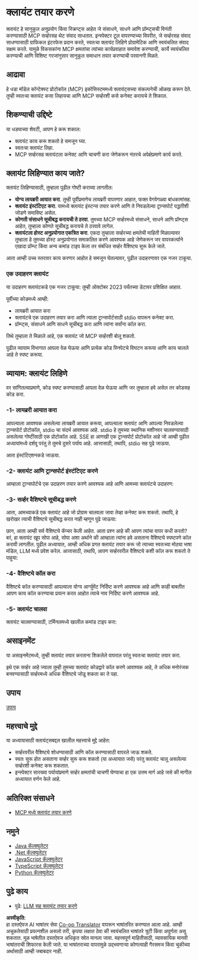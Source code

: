 <!--
CO_OP_TRANSLATOR_METADATA:
{
  "original_hash": "a9c3ca25df37dbb4c1518174fc415ce1",
  "translation_date": "2025-05-17T09:34:11+00:00",
  "source_file": "03-GettingStarted/02-client/README.md",
  "language_code": "mr"
}
-->
# क्लायंट तयार करणे

क्लायंट हे सानुकूल अनुप्रयोग किंवा स्क्रिप्ट्स आहेत जे संसाधने, साधने आणि प्रॉम्प्ट्सची विनंती करण्यासाठी MCP सर्व्हरसह थेट संवाद साधतात. इन्स्पेक्टर टूल वापरण्याच्या विपरीत, जे सर्व्हरसह संवाद साधण्यासाठी ग्राफिकल इंटरफेस प्रदान करते, स्वतःचा क्लायंट लिहिणे प्रोग्रामेटिक आणि स्वयंचलित संवाद सक्षम करते. यामुळे विकसकांना MCP क्षमतांचा त्यांच्या कार्यप्रवाहात समावेश करण्याची, कार्ये स्वयंचलित करण्याची आणि विशिष्ट गरजांनुसार सानुकूल समाधान तयार करण्याची परवानगी मिळते.

## आढावा

हे धडा मॉडेल कॉन्टेक्स्ट प्रोटोकॉल (MCP) इकोसिस्टममध्ये क्लायंट्सच्या संकल्पनेची ओळख करून देते. तुम्ही स्वतःचा क्लायंट कसा लिहायचा आणि MCP सर्व्हरशी कसे कनेक्ट करायचे ते शिकाल.

## शिकण्याची उद्दिष्टे

या धड्याच्या शेवटी, आपण हे करू शकाल:

- क्लायंट काय करू शकतो हे समजून घ्या.
- स्वतःचा क्लायंट लिहा.
- MCP सर्व्हरसह क्लायंटला कनेक्ट आणि चाचणी करा जेणेकरून नंतरचे अपेक्षेप्रमाणे कार्य करते.

## क्लायंट लिहिण्यात काय जाते?

क्लायंट लिहिण्यासाठी, तुम्हाला पुढील गोष्टी कराव्या लागतील:

- **योग्य लायब्ररी आयात करा**. तुम्ही पूर्वीप्रमाणेच लायब्ररी वापरणार आहात, फक्त वेगवेगळ्या बांधकामांसह.
- **क्लायंट इंस्टंटिएट करा**. यामध्ये क्लायंट इंस्टन्स तयार करणे आणि ते निवडलेल्या ट्रान्सपोर्ट पद्धतीशी जोडणे समाविष्ट असेल.
- **कोणती संसाधने सूचीबद्ध करायची ते ठरवा**. तुमच्या MCP सर्व्हरमध्ये संसाधने, साधने आणि प्रॉम्प्ट्स आहेत, तुम्हाला कोणते सूचीबद्ध करायचे ते ठरवावे लागेल.
- **क्लायंटला होस्ट अनुप्रयोगात एकत्रित करा**. एकदा तुम्हाला सर्व्हरच्या क्षमतेची माहिती मिळाल्यावर तुम्हाला हे तुमच्या होस्ट अनुप्रयोगात समाकलित करणे आवश्यक आहे जेणेकरून जर वापरकर्त्याने एखादा प्रॉम्प्ट किंवा अन्य कमांड टाइप केला तर संबंधित सर्व्हर वैशिष्ट्य सुरू केले जाते.

आता आम्ही उच्च स्तरावर काय करणार आहोत हे समजून घेतल्यावर, पुढील उदाहरणावर एक नजर टाकूया.

### एक उदाहरण क्लायंट

या उदाहरण क्लायंटकडे एक नजर टाकूया:
तुम्ही ऑक्टोबर 2023 पर्यंतच्या डेटावर प्रशिक्षित आहात.

पूर्वीच्या कोडमध्ये आम्ही:

- लायब्ररी आयात करा
- क्लायंटचे एक उदाहरण तयार करा आणि त्याला ट्रान्सपोर्टसाठी stdio वापरून कनेक्ट करा.
- प्रॉम्प्ट्स, संसाधने आणि साधने सूचीबद्ध करा आणि त्यांना सर्वांना कॉल करा.

तिथे तुम्हाला ते मिळाले आहे, एक क्लायंट जो MCP सर्व्हरशी बोलू शकतो.

पुढील व्यायाम विभागात आपला वेळ घेऊया आणि प्रत्येक कोड स्निपेटचे विघटन करूया आणि काय चालले आहे ते स्पष्ट करूया.

## व्यायाम: क्लायंट लिहिणे

वर सांगितल्याप्रमाणे, कोड स्पष्ट करण्यासाठी आपला वेळ घेऊया आणि जर तुम्हाला हवे असेल तर कोडसह कोड करा.

### -1- लायब्ररी आयात करा

आपल्याला आवश्यक असलेल्या लायब्ररी आयात करूया, आपल्याला क्लायंट आणि आपल्या निवडलेल्या ट्रान्सपोर्ट प्रोटोकॉल, stdio चा संदर्भ आवश्यक आहे. stdio हे तुमच्या स्थानिक मशीनवर चालवण्यासाठी असलेल्या गोष्टींसाठी एक प्रोटोकॉल आहे. SSE हा आणखी एक ट्रान्सपोर्ट प्रोटोकॉल आहे जो आम्ही पुढील अध्यायांमध्ये दर्शवू परंतु ते तुमचे दुसरे पर्याय आहे. आत्तासाठी, तथापि, stdio सह पुढे जाऊया.

आता इंस्टंटिएशनकडे जाऊया.

### -2- क्लायंट आणि ट्रान्सपोर्ट इंस्टंटिएट करणे

आम्हाला ट्रान्सपोर्टचे एक उदाहरण तयार करणे आवश्यक आहे आणि आमच्या क्लायंटचे उदाहरण:

### -3- सर्व्हर वैशिष्ट्ये सूचीबद्ध करणे

आता, आमच्याकडे एक क्लायंट आहे जो प्रोग्राम चालवला जावा तेव्हा कनेक्ट करू शकतो. तथापि, हे खरोखर त्याची वैशिष्ट्ये सूचीबद्ध करत नाही म्हणून पुढे जाऊया:

छान, आता आम्ही सर्व वैशिष्ट्ये कॅप्चर केली आहेत. आता प्रश्न आहे की आपण त्यांचा वापर कधी करतो? बरं, हा क्लायंट खूप सोपा आहे, सोपा अशा अर्थाने की आम्हाला त्यांना हवे असताना वैशिष्ट्ये स्पष्टपणे कॉल करावी लागतील. पुढील अध्यायात, आम्ही अधिक प्रगत क्लायंट तयार करू जो त्याच्या स्वतःच्या मोठ्या भाषा मॉडेल, LLM मध्ये प्रवेश करेल. आत्तासाठी, तथापि, आपण सर्व्हरवरील वैशिष्ट्ये कशी कॉल करू शकतो ते पाहूया:

### -4- वैशिष्ट्ये कॉल करा

वैशिष्ट्ये कॉल करण्यासाठी आपल्याला योग्य आर्ग्युमेंट निर्दिष्ट करणे आवश्यक आहे आणि काही बाबतीत आपण काय कॉल करण्याचा प्रयत्न करत आहोत त्याचे नाव निर्दिष्ट करणे आवश्यक आहे.

### -5- क्लायंट चालवा

क्लायंट चालवण्यासाठी, टर्मिनलमध्ये खालील कमांड टाइप करा:

## असाइनमेंट

या असाइनमेंटमध्ये, तुम्ही क्लायंट तयार करताना शिकलेले वापराल परंतु स्वतःचा क्लायंट तयार करा.

इथे एक सर्व्हर आहे ज्याला तुम्ही तुमच्या क्लायंट कोडद्वारे कॉल करणे आवश्यक आहे, ते अधिक मनोरंजक बनवण्यासाठी सर्व्हरमध्ये अधिक वैशिष्ट्ये जोडू शकता का ते पहा.

## उपाय

[उपाय](./solution/README.md)

## महत्त्वाचे मुद्दे

या अध्यायासाठी क्लायंट्सबद्दल खालील महत्त्वाचे मुद्दे आहेत:

- सर्व्हरवरील वैशिष्ट्ये शोधण्यासाठी आणि कॉल करण्यासाठी वापरले जाऊ शकते.
- स्वतः सुरू होत असताना सर्व्हर सुरू करू शकतो (या अध्यायात जसे) परंतु क्लायंट चालू असलेल्या सर्व्हरशी कनेक्ट करू शकतात.
- इन्स्पेक्टर सारख्या पर्यायांप्रमाणे सर्व्हर क्षमतांची चाचणी घेण्याचा हा एक उत्तम मार्ग आहे जसे की मागील अध्यायात वर्णन केले आहे.

## अतिरिक्त संसाधने

- [MCP मध्ये क्लायंट तयार करणे](https://modelcontextprotocol.io/quickstart/client)

## नमुने 

- [Java कॅल्क्युलेटर](../samples/java/calculator/README.md)
- [.Net कॅल्क्युलेटर](../../../../03-GettingStarted/samples/csharp)
- [JavaScript कॅल्क्युलेटर](../samples/javascript/README.md)
- [TypeScript कॅल्क्युलेटर](../samples/typescript/README.md)
- [Python कॅल्क्युलेटर](../../../../03-GettingStarted/samples/python) 

## पुढे काय

- पुढे: [LLM सह क्लायंट तयार करणे](/03-GettingStarted/03-llm-client/README.md)

**अस्वीकृति**:  
हा दस्तऐवज AI भाषांतर सेवा [Co-op Translator](https://github.com/Azure/co-op-translator) वापरून भाषांतरित करण्यात आला आहे. आम्ही अचूकतेसाठी प्रयत्नशील असलो तरी, कृपया लक्षात ठेवा की स्वयंचलित भाषांतरे त्रुटी किंवा अपूर्णता असू शकतात. मूळ भाषेतील दस्तऐवज अधिकृत स्रोत मानला जावा. महत्त्वपूर्ण माहितीसाठी, व्यावसायिक मानवी भाषांतराची शिफारस केली जाते. या भाषांतराच्या वापरामुळे उद्भवणाऱ्या कोणत्याही गैरसमज किंवा चुकीच्या अर्थासाठी आम्ही जबाबदार नाही.